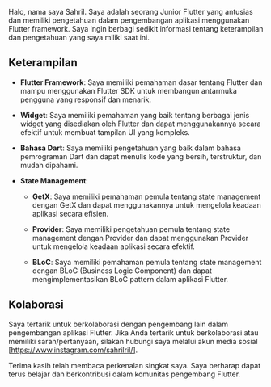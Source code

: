 Halo, nama saya Sahril. Saya adalah seorang Junior Flutter yang antusias dan memiliki pengetahuan dalam pengembangan aplikasi menggunakan Flutter framework. Saya ingin berbagi sedikit informasi tentang keterampilan dan pengetahuan yang saya miliki saat ini.

## Keterampilan

- **Flutter Framework**: Saya memiliki pemahaman dasar tentang Flutter dan mampu menggunakan Flutter SDK untuk membangun antarmuka pengguna yang responsif dan menarik.

- **Widget**: Saya memiliki pemahaman yang baik tentang berbagai jenis widget yang disediakan oleh Flutter dan dapat menggunakannya secara efektif untuk membuat tampilan UI yang kompleks.

- **Bahasa Dart**: Saya memiliki pengetahuan yang baik dalam bahasa pemrograman Dart dan dapat menulis kode yang bersih, terstruktur, dan mudah dipahami.

- **State Management**:
  - **GetX**: Saya memiliki pemahaman pemula tentang state management dengan GetX dan dapat menggunakannya untuk mengelola keadaan aplikasi secara efisien.

  - **Provider**: Saya memiliki pengetahuan pemula tentang state management dengan Provider dan dapat menggunakan Provider untuk mengelola keadaan aplikasi secara efektif.

  - **BLoC**: Saya memiliki pemahaman pemula tentang state management dengan BLoC (Business Logic Component) dan dapat mengimplementasikan BLoC pattern dalam aplikasi Flutter.



## Kolaborasi

Saya tertarik untuk berkolaborasi dengan pengembang lain dalam pengembangan aplikasi Flutter. Jika Anda tertarik untuk berkolaborasi atau memiliki saran/pertanyaan, silakan hubungi saya melalui akun media sosial [https://www.instagram.com/sahrilril/].

Terima kasih telah membaca perkenalan singkat saya. Saya berharap dapat terus belajar dan berkontribusi dalam komunitas pengembang Flutter.
